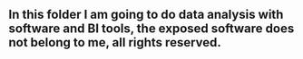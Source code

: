 

## In this folder I am going to do data analysis with software and BI tools, the exposed software does not belong to me, all rights reserved.
